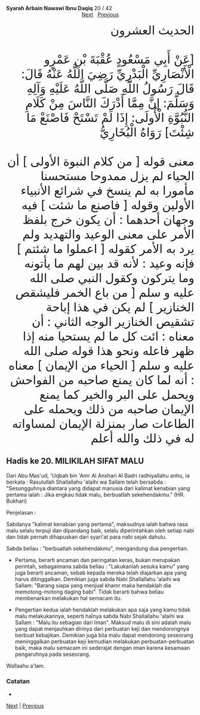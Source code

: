 <tr><td align=center><b>Syarah Arbain Nawawi Ibnu Daqiq</b> 20 / 42<br></td></tr><tr><td valign=top><center><a href='21'>Next</a>&nbsp;&nbsp;&nbsp;<a href='19'>Previous</a></center><section class='nass'><p lang='ar' dir='rtl' align=right><font size=6> الحديث العشرون <br />
<br />
<!-- [ عن أبي مسعود عقبة بن عمرو الأنصاري البدري رضي الله عنه قال : قال رسول الله صلى الله عليه وآله وسلم : إن مما أدرك الناس من كلام النبوة الأولى : إذا لم تستح فاصنع ما شئت ] رواه البخاري <br /> -->
[عَنْ أَبِي مَسْعُودٍ عُقْبَةَ بْنِ عَمْرٍو الْأَنْصَارِيِّ الْبَدْرِيِّ رَضِيَ اللَّهُ عَنْهُ قَالَ: قَالَ رَسُولُ اللَّهِ صَلَّى اللَّهُ عَلَيْهِ وَآلِهِ وَسَلَّمَ: إنَّ مِمَّا أَدْرَكَ النَّاسَ مِنْ كَلَامِ النُّبُوَّةِ الْأُولَى: إِذَا لَمْ تَسْتَحْ فَاصْنَعْ مَا شِئْتَ] رَوَاهُ الْبُخَارِيُّ
<br />
<br />
معنى قوله [ من كلام النبوة الأولى ] أن الحياء لم يزل ممدوحا مستحسنا مأمورا به لم ينسخ في شرائع الأنبياء الأولين وقوله [ فاصنع ما شئت ] فيه وجهان أحدهما : أن يكون خرج بلفظ الأمر على معنى الوعيد والتهديد ولم يرد به الأمر كقوله [ اعملوا ما شئتم ] فإنه وعيد : لأنه قد بين لهم ما يأتونه وما يتركون وكقول النبي صلى الله عليه و سلم [ من باع الخمر فليشقص الخنازير ] لم يكن في هذا إباحة تشقيص الخنازير الوجه الثاني : أن معناه : ائت كل ما لم يستحيا منه إذا ظهر فاعله ونحو هذا قوله صلى الله عليه و سلم [ الحياء من الإيمان ] معناه : أنه لما كان يمنع صاحبه من الفواحش ويحمل على البر والخير كما يمنع الإيمان صاحبه من ذلك ويحمله على الطاعات صار بمنزلة الإيمان لمساواته له في ذلك والله أعلم <br />
</font></p></section>

<div markdown="1">

## Hadis ke 20. MILIKILAH SIFAT MALU

Dari Abu Mas'ud, 'Uqbah bin 'Amr Al Anshari Al Badri radhiyallahu anhu, ia berkata : Rasulullah Shallallahu 'alaihi wa Sallam telah bersabda : "Sesungguhnya diantara yang didapat manusia dari kalimat kenabian yang pertama ialah : Jika engkau tidak malu, berbuatlah sekehendakmu." (HR. Bukhari)

Penjelasan :

Sabdanya  "kalimat  kenabian  yang  pertama",  maksudnya  ialah  bahwa  rasa  malu selalu terpuji dan  dipandang baik, selalu diperintahkan oleh setiap nabi dan tidak pernah dihapuskan dari syari'at para nabi sejak dahulu.



Sabda beliau : "berbuatlah sekehendakmu", mengandung dua pengertian. 

- Pertama, berarti ancaman dan peringatan keras, bukan merupakan perintah, sebagaimana sabda beliau : "Lakukanlah sesuka kamu" yang juga berarti ancaman, sebab kepada mereka telah diajarkan  apa  yang  harus ditinggalkan. Demikian juga sabda Nabi Shallallahu 'alaihi wa Sallam: "Barang siapa yang menjual khamr maka hendaklah dia memotong-motong daging babi". Tidak berarti bahwa beliau membenarkan melakukan hal semacam itu.

- Pengertian kedua ialah hendaklah melakukan apa saja yang kamu tidak malu melakukannya, seperti halnya sabda Nabi Shallallahu 'alaihi wa Sallam : "Malu itu sebagian dari Iman". Maksud malu di sini adalah malu yang dapat menjauhkan dirinya dari perbuatan keji dan mendorongnya berbuat kebajikan. Demikian juga bila malu dapat mendorong seseorang  meninggalkan  perbuatan  keji  kemudian  melakukan  perbuatan-perbuatan baik, maka malu semacam ini sederajat dengan iman karena kesamaan pengaruhnya pada seseorang. 

Wallaahu a'lam.

### Catatan  
- 
[Next](21) | [Previous](19)
</div>